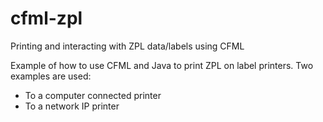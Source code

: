 # cfml-zpl
Printing and interacting with ZPL data/labels using CFML

Example of how to use CFML and Java to print ZPL on label printers. Two examples are used:
- To a computer connected printer
- To a network IP printer
